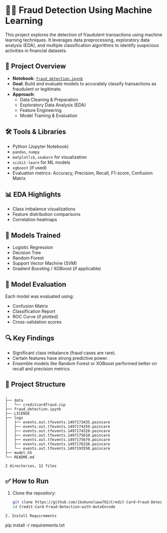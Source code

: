 # 🕵️‍♂️ Fraud Detection Using Machine Learning

This project explores the detection of fraudulent transactions using machine learning techniques. It leverages data preprocessing, exploratory data analysis (EDA), and multiple classification algorithms to identify suspicious activities in financial datasets.

## 📓 Project Overview

- **Notebook**: [`fraud_detection.ipynb`](./fraud_detection.ipynb)
- **Goal**: Build and evaluate models to accurately classify transactions as fraudulent or legitimate.
- **Approach**:
  - Data Cleaning & Preparation
  - Exploratory Data Analysis (EDA)
  - Feature Engineering
  - Model Training & Evaluation

## 🛠️ Tools & Libraries

- Python (Jupyter Notebook)
- `pandas`, `numpy`
- `matplotlib`, `seaborn` for visualization
- `scikit-learn` for ML models
- `xgboost` (if used)
- Evaluation metrics: Accuracy, Precision, Recall, F1-score, Confusion Matrix

## 📊 EDA Highlights

- Class imbalance visualizations
- Feature distribution comparisons
- Correlation heatmaps

## 🤖 Models Trained

- Logistic Regression
- Decision Tree
- Random Forest
- Support Vector Machine (SVM)
- Gradient Boosting / XGBoost (if applicable)

## 🧪 Model Evaluation

Each model was evaluated using:

- Confusion Matrix
- Classification Report
- ROC Curve (if plotted)
- Cross-validation scores

## 🔍 Key Findings

- Significant class imbalance (fraud cases are rare).
- Certain features have strong predictive power.
- Ensemble models like Random Forest or XGBoost performed better on recall and precision metrics.

## 📁 Project Structure

```
.
├── data
│   └── creditcardfraud.zip
├── fraud_detection.ipynb
├── LICENSE
├── logs
│   ├── events.out.tfevents.1497173435.poincare
│   ├── events.out.tfevents.1497174259.poincare
│   ├── events.out.tfevents.1497174328.poincare
│   ├── events.out.tfevents.1497175610.poincare
│   ├── events.out.tfevents.1497175679.poincare
│   ├── events.out.tfevents.1497176316.poincare
│   └── events.out.tfevents.1497193550.poincare
├── model.h5
└── README.md

2 directories, 12 files
```

## ✅ How to Run

1. Clone the repository:
   ```bash
   git clone https://github.com/ibukunoluwa792/Credit-Card-Fraud-Detection-with-AutoEncode.git
   cd Credit-Card-Fraud-Detection-with-AutoEncode
```
2. Install Requirements
```
pip install -r requirements.txt
```

